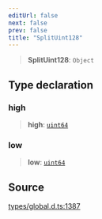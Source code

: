 ```yaml
---
editUrl: false
next: false
prev: false
title: "SplitUint128"
---
```


> **SplitUint128**: `Object`

## Type declaration

### high

> **high**: [`uint64`](uint64.md)

### low

> **low**: [`uint64`](uint64.md)

## Source

[types/global.d.ts:1387](https://github.com/algorandfoundation/tealscript/blob/e015f8b0/types/global.d.ts#L1387)
